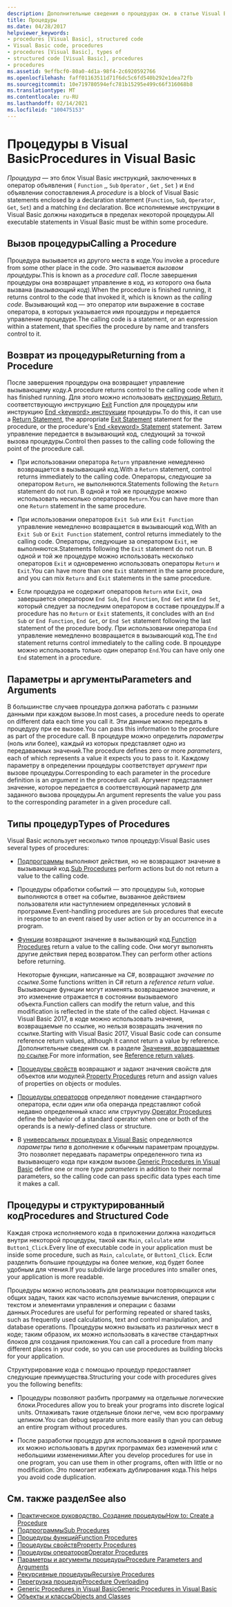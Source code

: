 ```yaml
---
description: Дополнительные сведения о процедурах см. в статье Visual Basic
title: Процедуры
ms.date: 04/28/2017
helpviewer_keywords:
- procedures [Visual Basic], structured code
- Visual Basic code, procedures
- procedures [Visual Basic], types of
- structured code [Visual Basic], procedures
- procedures
ms.assetid: 9effbcf0-80a0-4d1a-98f4-2c6920592766
ms.openlocfilehash: faff01163511d71f6dc5c6fd540b292e1dea72fb
ms.sourcegitcommit: 10e719780594efc781b15295e499c66f316068b8
ms.translationtype: MT
ms.contentlocale: ru-RU
ms.lasthandoff: 02/14/2021
ms.locfileid: "100475153"
---
```

# <a name="procedures-in-visual-basic"></a><span data-ttu-id="20de2-103">Процедуры в Visual Basic</span><span class="sxs-lookup"><span data-stu-id="20de2-103">Procedures in Visual Basic</span></span>

<span data-ttu-id="20de2-104">*Процедура* — это блок Visual Basic инструкций, заключенных в оператор объявления ( `Function` ,, `Sub` `Operator` , `Get` , `Set` ) и `End` объявлении сопоставления.</span><span class="sxs-lookup"><span data-stu-id="20de2-104">A *procedure* is a block of Visual Basic statements enclosed by a declaration statement (`Function`, `Sub`, `Operator`, `Get`, `Set`) and a matching `End` declaration.</span></span> <span data-ttu-id="20de2-105">Все исполняемые инструкции в Visual Basic должны находиться в пределах некоторой процедуры.</span><span class="sxs-lookup"><span data-stu-id="20de2-105">All executable statements in Visual Basic must be within some procedure.</span></span>  
  
## <a name="calling-a-procedure"></a><span data-ttu-id="20de2-106">Вызов процедуры</span><span class="sxs-lookup"><span data-stu-id="20de2-106">Calling a Procedure</span></span>  

 <span data-ttu-id="20de2-107">Процедура вызывается из другого места в коде.</span><span class="sxs-lookup"><span data-stu-id="20de2-107">You invoke a procedure from some other place in the code.</span></span> <span data-ttu-id="20de2-108">Это называется *вызовом процедуры*.</span><span class="sxs-lookup"><span data-stu-id="20de2-108">This is known as a *procedure call*.</span></span> <span data-ttu-id="20de2-109">После завершения процедуры она возвращает управление в код, из которого она была вызвана (*вызывающий код*).</span><span class="sxs-lookup"><span data-stu-id="20de2-109">When the procedure is finished running, it returns control to the code that invoked it, which is known as the *calling code*.</span></span> <span data-ttu-id="20de2-110">Вызывающий код — это оператор или выражение в составе оператора, в которых указывается имя процедуры и передается управление процедуре.</span><span class="sxs-lookup"><span data-stu-id="20de2-110">The calling code is a statement, or an expression within a statement, that specifies the procedure by name and transfers control to it.</span></span>  
  
## <a name="returning-from-a-procedure"></a><span data-ttu-id="20de2-111">Возврат из процедуры</span><span class="sxs-lookup"><span data-stu-id="20de2-111">Returning from a Procedure</span></span>  

 <span data-ttu-id="20de2-112">После завершения процедуры она возвращает управление вызывающему коду.</span><span class="sxs-lookup"><span data-stu-id="20de2-112">A procedure returns control to the calling code when it has finished running.</span></span> <span data-ttu-id="20de2-113">Для этого можно использовать [инструкцию Return](../../../language-reference/statements/return-statement.md), соответствующую инструкцию [Exit](../../../language-reference/statements/exit-statement.md) Function для процедуры или инструкцию [End \<keyword> инструкции](../../../language-reference/statements/end-keyword-statement.md) процедуры.</span><span class="sxs-lookup"><span data-stu-id="20de2-113">To do this, it can use a [Return Statement](../../../language-reference/statements/return-statement.md), the appropriate [Exit Statement](../../../language-reference/statements/exit-statement.md) statement for the procedure, or the procedure's [End \<keyword> Statement](../../../language-reference/statements/end-keyword-statement.md) statement.</span></span> <span data-ttu-id="20de2-114">Затем управление передается в вызывающий код, следующий за точкой вызова процедуры.</span><span class="sxs-lookup"><span data-stu-id="20de2-114">Control then passes to the calling code following the point of the procedure call.</span></span>  
  
- <span data-ttu-id="20de2-115">При использовании оператора `Return` управление немедленно возвращается в вызывающий код.</span><span class="sxs-lookup"><span data-stu-id="20de2-115">With a `Return` statement, control returns immediately to the calling code.</span></span> <span data-ttu-id="20de2-116">Операторы, следующие за оператором `Return`, не выполняются.</span><span class="sxs-lookup"><span data-stu-id="20de2-116">Statements following the `Return` statement do not run.</span></span> <span data-ttu-id="20de2-117">В одной и той же процедуре можно использовать несколько операторов `Return`.</span><span class="sxs-lookup"><span data-stu-id="20de2-117">You can have more than one `Return` statement in the same procedure.</span></span>  
  
- <span data-ttu-id="20de2-118">При использовании операторов `Exit Sub` или `Exit Function` управление немедленно возвращается в вызывающий код.</span><span class="sxs-lookup"><span data-stu-id="20de2-118">With an `Exit Sub` or `Exit Function` statement, control returns immediately to the calling code.</span></span> <span data-ttu-id="20de2-119">Операторы, следующие за оператором `Exit`, не выполняются.</span><span class="sxs-lookup"><span data-stu-id="20de2-119">Statements following the `Exit` statement do not run.</span></span> <span data-ttu-id="20de2-120">В одной и той же процедуре можно использовать несколько операторов `Exit` и одновременно использовать операторы `Return` и `Exit`.</span><span class="sxs-lookup"><span data-stu-id="20de2-120">You can have more than one `Exit` statement in the same procedure, and you can mix `Return` and `Exit` statements in the same procedure.</span></span>  
  
- <span data-ttu-id="20de2-121">Если процедура не содержит операторов `Return` или `Exit`, она завершается оператором `End Sub`, `End Function`, `End Get` или `End Set`, который следует за последним оператором в составе процедуры.</span><span class="sxs-lookup"><span data-stu-id="20de2-121">If a procedure has no `Return` or `Exit` statements, it concludes with an `End Sub` or `End Function`, `End Get`, or `End Set` statement following the last statement of the procedure body.</span></span> <span data-ttu-id="20de2-122">При использовании оператора `End` управление немедленно возвращается в вызывающий код.</span><span class="sxs-lookup"><span data-stu-id="20de2-122">The `End` statement returns control immediately to the calling code.</span></span> <span data-ttu-id="20de2-123">В процедуре можно использовать только один оператор `End`.</span><span class="sxs-lookup"><span data-stu-id="20de2-123">You can have only one `End` statement in a procedure.</span></span>  
  
## <a name="parameters-and-arguments"></a><span data-ttu-id="20de2-124">Параметры и аргументы</span><span class="sxs-lookup"><span data-stu-id="20de2-124">Parameters and Arguments</span></span>  

 <span data-ttu-id="20de2-125">В большинстве случаев процедура должна работать с разными данными при каждом вызове.</span><span class="sxs-lookup"><span data-stu-id="20de2-125">In most cases, a procedure needs to operate on different data each time you call it.</span></span> <span data-ttu-id="20de2-126">Эти данные можно передать в процедуру при ее вызове.</span><span class="sxs-lookup"><span data-stu-id="20de2-126">You can pass this information to the procedure as part of the procedure call.</span></span> <span data-ttu-id="20de2-127">В процедуре можно определить *параметры* (ноль или более), каждый из которых представляет одно из передаваемых значений.</span><span class="sxs-lookup"><span data-stu-id="20de2-127">The procedure defines zero or more *parameters*, each of which represents a value it expects you to pass to it.</span></span> <span data-ttu-id="20de2-128">Каждому параметру в определении процедуры соответствует *аргумент* при вызове процедуры.</span><span class="sxs-lookup"><span data-stu-id="20de2-128">Corresponding to each parameter in the procedure definition is an *argument* in the procedure call.</span></span> <span data-ttu-id="20de2-129">Аргумент представляет значение, которое передается в соответствующий параметр для заданного вызова процедуры.</span><span class="sxs-lookup"><span data-stu-id="20de2-129">An argument represents the value you pass to the corresponding parameter in a given procedure call.</span></span>  
  
## <a name="types-of-procedures"></a><span data-ttu-id="20de2-130">Типы процедур</span><span class="sxs-lookup"><span data-stu-id="20de2-130">Types of Procedures</span></span>  

 <span data-ttu-id="20de2-131">Visual Basic использует несколько типов процедур:</span><span class="sxs-lookup"><span data-stu-id="20de2-131">Visual Basic uses several types of procedures:</span></span>  
  
- <span data-ttu-id="20de2-132">[Подпрограммы](./sub-procedures.md) выполняют действия, но не возвращают значение в вызывающий код.</span><span class="sxs-lookup"><span data-stu-id="20de2-132">[Sub Procedures](./sub-procedures.md) perform actions but do not return a value to the calling code.</span></span>  
  
- <span data-ttu-id="20de2-133">Процедуры обработки событий — это процедуры `Sub`, которые выполняются в ответ на событие, вызванное действием пользователя или наступлением определенных условий в программе.</span><span class="sxs-lookup"><span data-stu-id="20de2-133">Event-handling procedures are `Sub` procedures that execute in response to an event raised by user action or by an occurrence in a program.</span></span>  
  
- <span data-ttu-id="20de2-134">[Функции](./function-procedures.md) возвращают значение в вызывающий код.</span><span class="sxs-lookup"><span data-stu-id="20de2-134">[Function Procedures](./function-procedures.md) return a value to the calling code.</span></span> <span data-ttu-id="20de2-135">Они могут выполнять другие действия перед возвратом.</span><span class="sxs-lookup"><span data-stu-id="20de2-135">They can perform other actions before returning.</span></span>

    <span data-ttu-id="20de2-136">Некоторые функции, написанные на C#, возвращают *значение по ссылке*.</span><span class="sxs-lookup"><span data-stu-id="20de2-136">Some functions written in C# return a *reference return value*.</span></span> <span data-ttu-id="20de2-137">Вызывающие функции могут изменять возвращаемое значение, и это изменение отражается в состоянии вызываемого объекта.</span><span class="sxs-lookup"><span data-stu-id="20de2-137">Function callers can modify the return value, and this modification is reflected in the state of the called object.</span></span> <span data-ttu-id="20de2-138">Начиная с Visual Basic 2017, в коде можно использовать значения, возвращаемые по ссылке, но нельзя возвращать значения по ссылке.</span><span class="sxs-lookup"><span data-stu-id="20de2-138">Starting with Visual Basic 2017, Visual Basic code can consume reference return values, although it cannot return a value by reference.</span></span> <span data-ttu-id="20de2-139">Дополнительные сведения см. в разделе [Значения, возвращаемые по ссылке](ref-return-values.md).</span><span class="sxs-lookup"><span data-stu-id="20de2-139">For more information, see [Reference return values](ref-return-values.md).</span></span>
  
- <span data-ttu-id="20de2-140">[Процедуры свойств](./property-procedures.md) возвращают и задают значения свойств для объектов или модулей.</span><span class="sxs-lookup"><span data-stu-id="20de2-140">[Property Procedures](./property-procedures.md) return and assign values of properties on objects or modules.</span></span>  
  
- <span data-ttu-id="20de2-141">[Процедуры операторов](./operator-procedures.md) определяют поведение стандартного оператора, если один или оба операнда представляют собой недавно определенный класс или структуру.</span><span class="sxs-lookup"><span data-stu-id="20de2-141">[Operator Procedures](./operator-procedures.md) define the behavior of a standard operator when one or both of the operands is a newly-defined class or structure.</span></span>  
  
- <span data-ttu-id="20de2-142">В [универсальных процедурах в Visual Basic](../data-types/generic-procedures.md) определяются *параметры типа* в дополнение к обычным параметрам процедуры. Это позволяет передавать параметры определенного типа из вызывающего кода при каждом вызове.</span><span class="sxs-lookup"><span data-stu-id="20de2-142">[Generic Procedures in Visual Basic](../data-types/generic-procedures.md) define one or more *type parameters* in addition to their normal parameters, so the calling code can pass specific data types each time it makes a call.</span></span>  
  
## <a name="procedures-and-structured-code"></a><span data-ttu-id="20de2-143">Процедуры и структурированный код</span><span class="sxs-lookup"><span data-stu-id="20de2-143">Procedures and Structured Code</span></span>  

 <span data-ttu-id="20de2-144">Каждая строка исполняемого кода в приложении должна находиться внутри некоторой процедуры, такой как `Main`, `calculate` или `Button1_Click`.</span><span class="sxs-lookup"><span data-stu-id="20de2-144">Every line of executable code in your application must be inside some procedure, such as `Main`, `calculate`, or `Button1_Click`.</span></span> <span data-ttu-id="20de2-145">Если разделить большие процедуры на более мелкие, код будет более удобным для чтения.</span><span class="sxs-lookup"><span data-stu-id="20de2-145">If you subdivide large procedures into smaller ones, your application is more readable.</span></span>  
  
 <span data-ttu-id="20de2-146">Процедуры можно использовать для реализации повторяющихся или общих задач, таких как часто используемые вычисления, операции с текстом и элементами управления и операции с базами данных.</span><span class="sxs-lookup"><span data-stu-id="20de2-146">Procedures are useful for performing repeated or shared tasks, such as frequently used calculations, text and control manipulation, and database operations.</span></span> <span data-ttu-id="20de2-147">Процедуры можно вызывать из различных мест в коде; таким образом, их можно использовать в качестве стандартных блоков для создания приложения.</span><span class="sxs-lookup"><span data-stu-id="20de2-147">You can call a procedure from many different places in your code, so you can use procedures as building blocks for your application.</span></span>  
  
 <span data-ttu-id="20de2-148">Структурирование кода с помощью процедур предоставляет следующие преимущества.</span><span class="sxs-lookup"><span data-stu-id="20de2-148">Structuring your code with procedures gives you the following benefits:</span></span>  
  
- <span data-ttu-id="20de2-149">Процедуры позволяют разбить программу на отдельные логические блоки.</span><span class="sxs-lookup"><span data-stu-id="20de2-149">Procedures allow you to break your programs into discrete logical units.</span></span> <span data-ttu-id="20de2-150">Отлаживать такие отдельные блоки легче, чем всю программу целиком.</span><span class="sxs-lookup"><span data-stu-id="20de2-150">You can debug separate units more easily than you can debug an entire program without procedures.</span></span>  
  
- <span data-ttu-id="20de2-151">После разработки процедур для использования в одной программе их можно использовать в других программах без изменений или с небольшими изменениями.</span><span class="sxs-lookup"><span data-stu-id="20de2-151">After you develop procedures for use in one program, you can use them in other programs, often with little or no modification.</span></span> <span data-ttu-id="20de2-152">Это помогает избежать дублирования кода.</span><span class="sxs-lookup"><span data-stu-id="20de2-152">This helps you avoid code duplication.</span></span>  
  
## <a name="see-also"></a><span data-ttu-id="20de2-153">См. также раздел</span><span class="sxs-lookup"><span data-stu-id="20de2-153">See also</span></span>

- [<span data-ttu-id="20de2-154">Практическое руководство. Создание процедуры</span><span class="sxs-lookup"><span data-stu-id="20de2-154">How to: Create a Procedure</span></span>](./how-to-create-a-procedure.md)
- [<span data-ttu-id="20de2-155">Подпрограммы</span><span class="sxs-lookup"><span data-stu-id="20de2-155">Sub Procedures</span></span>](./sub-procedures.md)
- [<span data-ttu-id="20de2-156">Процедуры функций</span><span class="sxs-lookup"><span data-stu-id="20de2-156">Function Procedures</span></span>](./function-procedures.md)
- [<span data-ttu-id="20de2-157">Процедуры свойств</span><span class="sxs-lookup"><span data-stu-id="20de2-157">Property Procedures</span></span>](./property-procedures.md)
- [<span data-ttu-id="20de2-158">Процедуры операторов</span><span class="sxs-lookup"><span data-stu-id="20de2-158">Operator Procedures</span></span>](./operator-procedures.md)
- [<span data-ttu-id="20de2-159">Параметры и аргументы процедуры</span><span class="sxs-lookup"><span data-stu-id="20de2-159">Procedure Parameters and Arguments</span></span>](./procedure-parameters-and-arguments.md)
- [<span data-ttu-id="20de2-160">Рекурсивные процедуры</span><span class="sxs-lookup"><span data-stu-id="20de2-160">Recursive Procedures</span></span>](./recursive-procedures.md)
- [<span data-ttu-id="20de2-161">Перегрузка процедур</span><span class="sxs-lookup"><span data-stu-id="20de2-161">Procedure Overloading</span></span>](./procedure-overloading.md)
- [<span data-ttu-id="20de2-162">Generic Procedures in Visual Basic</span><span class="sxs-lookup"><span data-stu-id="20de2-162">Generic Procedures in Visual Basic</span></span>](../data-types/generic-procedures.md)
- [<span data-ttu-id="20de2-163">Объекты и классы</span><span class="sxs-lookup"><span data-stu-id="20de2-163">Objects and Classes</span></span>](../objects-and-classes/index.md)
